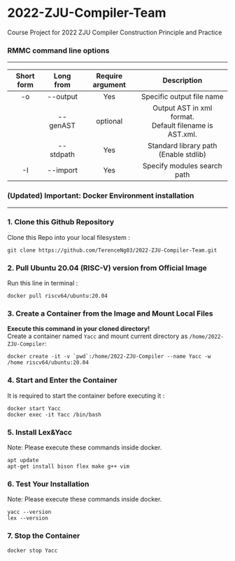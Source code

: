 # 2022-ZJU-Compiler-Team
Course Project for 2022 ZJU Compiler Construction Principle and Practice 

### RMMC command line options
---

| Short form | Long from | Require argument |Description |
| :---: | :---: | :---: | :---: |
| -o | --output | Yes | Specific output file name |
|| --genAST | optional | Output AST in xml format.<br>Default filename is AST.xml. |
|  | --stdpath | Yes | Standard library path (Enable stdlib) |
| -I | --import | Yes | Specify modules search path |


### (Updated) Important: Docker Environment installation
----
### 1. Clone this Github Repository
Clone this Repo into your local filesystem : 
```
git clone https://github.com/TerenceNg03/2022-ZJU-Compiler-Team.git
```

### 2. Pull Ubuntu 20.04 (RISC-V) version from Official Image  
Run this line in terminal : 
```
docker pull riscv64/ubuntu:20.04
```

### 3. Create a Container from the  Image and Mount Local Files
**Execute this command in your cloned directory!**  
Create a container named `Yacc` and mount current directory as `/home/2022-ZJU-Compiler`: 
```
docker create -it -v `pwd`:/home/2022-ZJU-Compiler --name Yacc -w /home riscv64/ubuntu:20.04
```

### 4. Start and Enter the Container

It is required to start the container before executing it : 
```
docker start Yacc
docker exec -it Yacc /bin/bash
```

### 5. Install Lex&Yacc

Note: Please execute these commands inside docker.

```
apt update
apt-get install bison flex make g++ vim
```

### 6. Test Your Installation

Note: Please execute these commands inside docker.

```
yacc --version
lex --version
```

### 7. Stop the Container

```
docker stop Yacc
```
